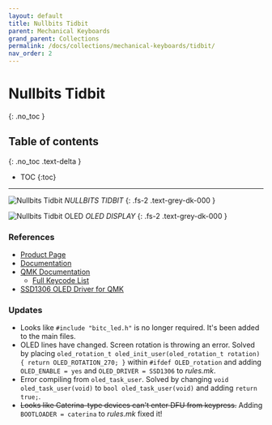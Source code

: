```yaml
---
layout: default
title: Nullbits Tidbit
parent: Mechanical Keyboards
grand_parent: Collections
permalink: /docs/collections/mechanical-keyboards/tidbit/
nav_order: 2
---
```


# Nullbits Tidbit
{: .no_toc }

## Table of contents
{: .no_toc .text-delta }

- TOC
{:toc}

---

![Nullbits Tidbit](../../../../assets/images/nullbits-tidbit.jpg)
*NULLBITS TIDBIT*
{: .fs-2 .text-grey-dk-000 }

![Nullbits Tidbit OLED](../../../../assets/images/nullbits-tidbit-oled.jpg)
*OLED DISPLAY*
{: .fs-2 .text-grey-dk-000 }

### References
* [Product Page](https://nullbits.co/tidbit/)
* [Documentation](https://nullbits.co/start/)
* [QMK Documentation](https://docs.qmk.fm/)
  * [Full Keycode List](https://docs.qmk.fm/#/keycodes)
* [SSD1306 OLED Driver for QMK](https://docs.qmk.fm/#/feature_oled_driver)

### Updates
* Looks like `#include "bitc_led.h"` is no longer required. It's been added to the main files.
* OLED lines have changed. Screen rotation is throwing an error. Solved by placing `oled_rotation_t oled_init_user(oled_rotation_t rotation) { return OLED_ROTATION_270; }` within `#ifdef OLED_rotation` and adding `OLED_ENABLE = yes` and `OLED_DRIVER = SSD1306` to *rules.mk*.
* Error compiling from `oled_task_user`. Solved by changing `void oled_task_user(void)` to `bool oled_task_user(void)` and adding `return true;`.
* ~~Looks like Caterina-type devices can't enter DFU from keypress.~~ Adding `BOOTLOADER = caterina` to *rules.mk* fixed it!
